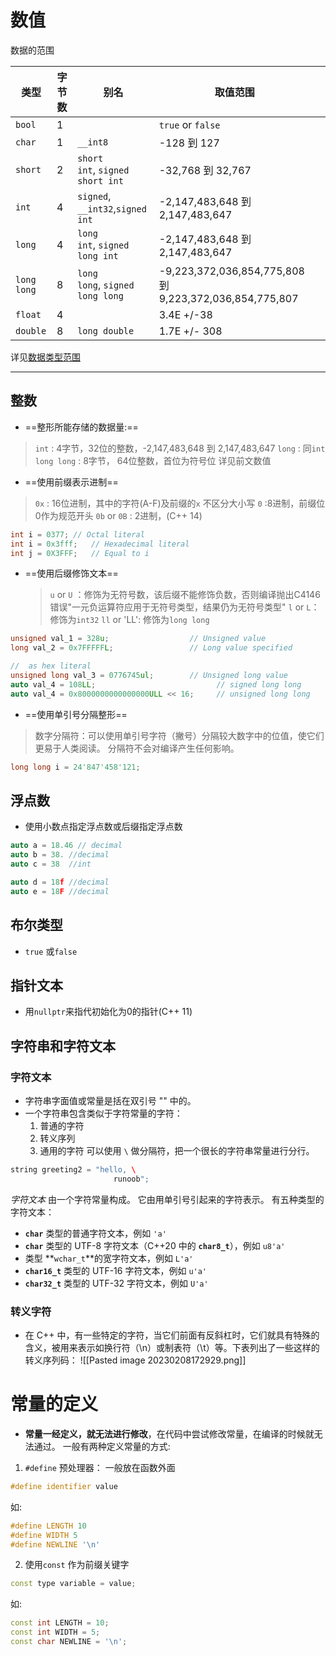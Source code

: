 
# 数值

数据的范围

| 类型        | 字节数 | 别名                             | 取值范围                                                |     |
| ----------- | ------ | -------------------------------- | ------------------------------------------------------- | --- |
| `bool`      | 1      |                                  | `true` or `false`                                       |     |
| `char`      | 1      | `__int8`                         | -128 到 127                                             |     |
| `short`     | 2      | `short int`, `signed short int`  | -32,768 到 32,767                                       |     |
| `int`       | 4      | `signed`, `__int32`,`signed int` | -2,147,483,648 到 2,147,483,647                         |     |
| `long`      | 4      | `long int`, `signed long int`    | -2,147,483,648 到 2,147,483,647                         |     |
| `long long` | 8      | `long long`, `signed long long`  | -9,223,372,036,854,775,808 到 9,223,372,036,854,775,807 |     |
| `float`     | 4      |                                  | 3.4E +/-38                                              |     |
| `double`            |8        |        `long double`                          |       1.7E +/- 308                                                  |     |

详见[数据类型范围](https://learn.microsoft.com/zh-cn/cpp/cpp/data-type-ranges?view=msvc-170)

---

## 整数

- ==整形所能存储的数据量:==
>   `int` : 4字节，32位的整数，-2,147,483,648 到 2,147,483,647
>   `long` :  同`int`
>   `long long`  : 8字节， 64位整数，首位为符号位
>   详见前文数值

- ==使用前缀表示进制==
>   `0x` : 16位进制，其中的字符(A-F)及前缀的`x` 不区分大小写
>   `0` :8进制，前缀位0作为规范开头
>   `0b` or `0B` : 2进制，(C++ 14)
```cpp
int i = 0377; // Octal literal 
int i = 0x3fff;   // Hexadecimal literal
int j = 0X3FFF;   // Equal to i
```

- ==使用后缀修饰文本==
  > `u` or `U` ：修饰为无符号数，该后缀不能修饰负数，否则编译抛出C4146错误"一元负运算符应用于无符号类型，结果仍为无符号类型"
  > `l` or `L`：修饰为`int32`
  > `ll` or 'LL': 修饰为`long long`

```cpp
unsigned val_1 = 328u;                  // Unsigned value
long val_2 = 0x7FFFFFL;                 // Long value specified

//  as hex literal
unsigned long val_3 = 0776745ul;        // Unsigned long value
auto val_4 = 108LL;                           // signed long long
auto val_4 = 0x8000000000000000ULL << 16;     // unsigned long long
```

- ==使用单引号分隔整形==
> 数字分隔符：可以使用单引号字符（撇号）分隔较大数字中的位值，使它们更易于人类阅读。 分隔符不会对编译产生任何影响。

```cpp
long long i = 24'847'458'121;
```

## 浮点数

- 使用小数点指定浮点数或后缀指定浮点数
```cpp
auto a = 18.46 // decimal
auto b = 38. //decimal
auto c = 38  //int

auto d = 18f //decimal
auto e = 18F //decimal
```


## 布尔类型

- `true` 或`false`

## 指针文本

- 用`nullptr`来指代初始化为0的指针(C++ 11)

## 字符串和字符文本

### 字符文本

- 字符串字面值或常量是括在双引号 "" 中的。
- 一个字符串包含类似于字符常量的字符：
  1. 普通的字符
  2. 转义序列
  3. 通用的字符
可以使用 `\` 做分隔符，把一个很长的字符串常量进行分行。

```cpp
string greeting2 = "hello, \  
                       runoob";
```

_字符文本_ 由一个字符常量构成。 它由用单引号引起来的字符表示。 有五种类型的字符文本：

-   **`char`** 类型的普通字符文本，例如 `'a'`
-   **`char`** 类型的 UTF-8 字符文本（C++20 中的 **`char8_t`**），例如 `u8'a'`
-   类型 **`wchar_t`**的宽字符文本，例如 `L'a'`
-   **`char16_t`** 类型的 UTF-16 字符文本，例如 `u'a'`
-   **`char32_t`** 类型的 UTF-32 字符文本，例如 `U'a'`


### 转义字符

- 在 C++ 中，有一些特定的字符，当它们前面有反斜杠时，它们就具有特殊的含义，被用来表示如换行符（\n）或制表符（\t）等。下表列出了一些这样的转义序列码：
![[Pasted image 20230208172929.png]]


# 常量的定义

- **常量一经定义，就无法进行修改**，在代码中尝试修改常量，在编译的时候就无法通过。
一般有两种定义常量的方式:

1. `#define` 预处理器：
  一般放在函数外面
```cpp
#define identifier value
```
如:
```cpp
#define LENGTH 10 
#define WIDTH 5 
#define NEWLINE '\n'
```

2. 使用`const` 作为前缀关键字
```cpp
const type variable = value;
```
如:
```cpp
const int LENGTH = 10; 
const int WIDTH = 5; 
const char NEWLINE = '\n';
```


